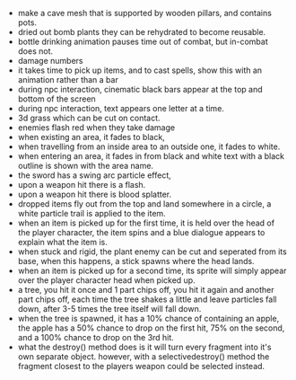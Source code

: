 * make a cave mesh that is supported by wooden pillars, and contains pots.
* dried out bomb plants they can be rehydrated to become reusable.
* bottle drinking animation pauses time out of combat, but in-combat does not.
* damage numbers
* it takes time to pick up items, and to cast spells, show this with an animation rather than a bar
* during npc interaction, cinematic black bars appear at the top and bottom of the screen
* during npc interaction, text appears one letter at a time.
* 3d grass which can be cut on contact.
* enemies flash red when they take damage
* when existing an area, it fades to black,
* when travelling from an inside area to an outside one, it fades to white.
* when entering an area, it fades in from black and white text with a black outline is shown with the area name.
* the sword has a swing arc particle effect,
* upon a weapon hit there is a flash.
* upon a weapon hit there is blood splatter.
* dropped items fly out from the top and land somewhere in a circle, a white particle trail is applied to the item.
* when an item is picked up for the first time, it is held over the head of the player character, the item spins and a blue dialogue appears to explain what the item is.
* when stuck and rigid, the plant enemy can be cut and seperated from its base, when this happens, a stick spawns where the head lands.
* when an item is picked up for a second time, its sprite will simply appear over the player character head when picked up.
* a tree, you hit it once and 1 part chips off, you hit it again and another part chips off, each time the tree shakes a little and leave particles fall down, after 3-5 times the tree itself will fall down.
* when the tree is spawned, it has a 10% chance of containing an apple, the apple has a 50% chance to drop on the first hit, 75% on the second, and a 100% chance to drop on the 3rd hit.
* what the destroy() method does is it will turn every fragment into it's own separate object. however, with a selectivedestroy() method the fragment closest to the players weapon could be selected instead.
